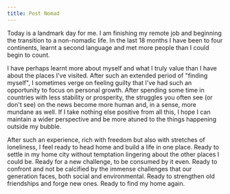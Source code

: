 ```yaml
---
title: Post Nomad
---
```


Today is a landmark day for me. I am finishing my remote job and beginning the transition
to a non-nomadic life. In the last 18 months I have been to four continents, learnt a second
language and met more people than I could begin to count. 

I have perhaps learnt more about myself and what I truly value than I have about the
places I've visited. After such an extended period of "finding myself", I sometimes verge
on feeling guilty that I've had such an opportunity to focus on personal growth. After
spending some time in countries with less stability or prosperity, the struggles
you often see (or don't see) on the news become more human and, in a sense, more mundane as
well. If I take nothing else positive from all this, I hope I can maintain a wider
perspective and be more atuned to the things happening outside my bubble.

After such an experience, rich with freedom but also with stretches of loneliness, I feel
ready to head home and build a life in one place. Ready to settle in my home city without
temptation lingering about the other places I could be. Ready for a new challenge, to be
consumed by it even. Ready to confront and not be calcified by the immense challenges that
our generation faces, both social and environmental. Ready to strengthen old friendships
 and forge new ones. Ready to find my home again.


